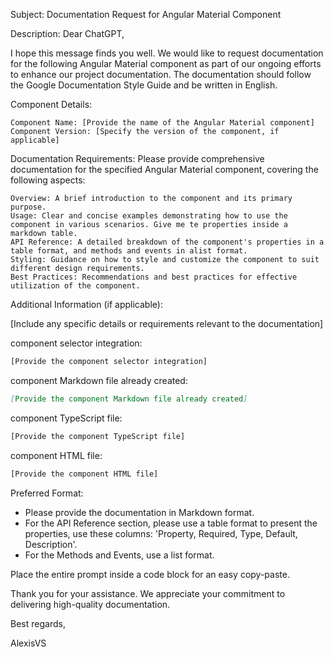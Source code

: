 Subject: Documentation Request for Angular Material Component

Description:
Dear ChatGPT,

I hope this message finds you well. We would like to request documentation for the following Angular Material component as part of our ongoing efforts to enhance our project documentation.
The documentation should follow the Google Documentation Style Guide and be written in English.

Component Details:

    Component Name: [Provide the name of the Angular Material component]
    Component Version: [Specify the version of the component, if applicable]

Documentation Requirements:
Please provide comprehensive documentation for the specified Angular Material component, covering the following aspects:

    Overview: A brief introduction to the component and its primary purpose.
    Usage: Clear and concise examples demonstrating how to use the component in various scenarios. Give me te properties inside a markdown table.
    API Reference: A detailed breakdown of the component's properties in a table format, and methods and events in alist format.
    Styling: Guidance on how to style and customize the component to suit different design requirements.
    Best Practices: Recommendations and best practices for effective utilization of the component.

Additional Information (if applicable):

[Include any specific details or requirements relevant to the documentation]

component selector integration:

```html
[Provide the component selector integration]
```

component Markdown file already created:

```markdown
[Provide the component Markdown file already created]
```

component TypeScript file:

```typescript
[Provide the component TypeScript file]
```

component HTML file:

```html
[Provide the component HTML file]
```

Preferred Format:

-   Please provide the documentation in Markdown format.
-   For the API Reference section, please use a table format to present the properties, use these columns: 'Property, Required, Type, Default, Description'.
-   For the Methods and Events, use a list format.

Place the entire prompt inside a code block for an easy copy-paste.

Thank you for your assistance. We appreciate your commitment to delivering high-quality documentation.

Best regards,

AlexisVS
